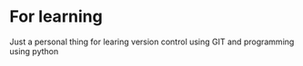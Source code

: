 # For learning 

Just a personal thing for learing version control using GIT and programming using python
